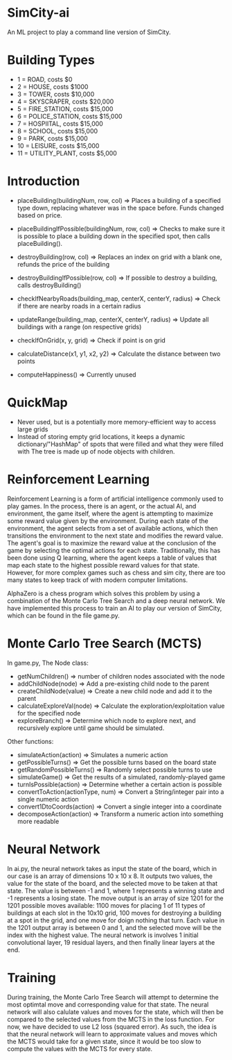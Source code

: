 # SimCity-ai
An ML project to play a command line version of SimCity.

# Building Types
  - 1 = ROAD, costs $0
  - 2 = HOUSE, costs $1000
  - 3 = TOWER, costs $10,000
  - 4 = SKYSCRAPER, costs $20,000
  - 5 = FIRE_STATION, costs $15,000
  - 6 = POLICE_STATION, costs $15,000
  - 7 = HOSPIITAL, costs $15,000
  - 8 = SCHOOL, costs $15,000
  - 9 = PARK, costs $15,000
  - 10 = LEISURE, costs $15,000
  - 11 = UTILITY_PLANT, costs $5,000

# Introduction
  - placeBuilding(buildingNum, row, col) => Places a building of a specified type down, replacing whatever was in the space before. Funds changed based on price.
  - placeBuildingIfPossible(buildingNum, row, col) => Checks to make sure it is possible to place a building down in the specified spot, then calls placeBuilding().
  - destroyBuilding(row, col) => Replaces an index on grid with a blank one, refunds the price of the building
  - destroyBuildingIfPossible(row, col) => If possible to destroy a building, calls destroyBuilding()
  - checkIfNearbyRoads(building_map, centerX, centerY, radius) => Check if there are nearby roads in a certain radius
  - updateRange(building_map, centerX, centerY, radius) => Update all buildings with a range (on respective grids)
  - checkIfOnGrid(x, y, grid) => Check if point is on grid
  - calculateDistance(x1, y1, x2, y2) => Calculate the distance between two points

  - computeHappiness() => Currently unused


# QuickMap
  - Never used, but is a potentially more memory-efficient way to access large grids
  - Instead of storing empty grid locations, it keeps a dynamic dictionary/"HashMap" of spots that were filled and what they were filled with
The tree is made up of node objects with children. 

# Reinforcement Learning
Reinforcement Learning is a form of artificial intelligence commonly used to play games. In the process, there is an agent, or the actual AI, and environment, the game itself, where the agent is attempting to maximize some reward value given by the environment. During each state of the environment, the agent selects from a set of available actions, which then transitions the environment to the next state and modifies the reward value. The agent's goal is to maximize the reward value at the conclusion of the game by selecting the optimal actions for each state. Traditionally, this has been done using Q learning, where the agent keeps a table of values that map each state to the highest possible reward values for that state. However, for more complex games such as chess and sim city, there are too many states to keep track of with modern computer limitations. 

AlphaZero is a chess program which solves this problem by using a combination of the Monte Carlo Tree Search and a deep neural network. We have implemented this process to train an AI to play our version of SimCity, which can be found in the file game.py.

# Monte Carlo Tree Search (MCTS)
In game.py, The Node class:
  - getNumChildren() => number of children nodes associated with the node
  - addChildNode(node) => Add a pre-existing child node to the parent
  - createChildNode(value) => Create a new child node and add it to the parent
  - calculateExploreVal(node) => Calculate the exploration/exploitation value for the specified node
  - exploreBranch() => Determine which node to explore next, and recursively explore until game should be simulated.

Other functions:
  - simulateAction(action) => Simulates a numeric action
  - getPossibleTurns() => Get the possible turns based on the board state
  - getRandomPossibleTurns() => Randomly select possible turns to use
  - simulateGame() => Get the results of a simulated, randomly-played game
  - turnIsPossible(action) => Determine whether a certain action is possible
  - convertToAction(actionType, num) => Convert a String/integer pair into a single numeric action
  - convert1DtoCoords(action) => Convert a single integer into a coordinate
  - decomposeAction(action) => Transform a numeric action into something more readable
  

# Neural Network
In ai.py, the neural network takes as input the state of the board, which in our case is an array of dimensions 10 x 10 x 8. It outputs two values, the value for the state of the board, and the selected move to be taken at that state. The value is between -1 and 1, where 1 represents a winning state and -1 represents a losing state. The move output is an array of size 1201 for the 1201 possible moves available: 1100 moves for placing 1 of 11 types of buildings at each slot in the 10x10 grid, 100 moves for destroying a building at a spot in the grid, and one move for doign nothing that turn. Each value in the 1201 output array is between 0 and 1, and the selected move will be the index with the highest value. The neural network is involves 1 initial convolutional layer, 19 residual layers, and then finally linear layers at the end.

# Training
During training, the Monte Carlo Tree Search will attempt to determine the most optimtal move and corresponding value for that state. The neural network will also calulate values and moves for the state, which will then be compared to the selected values from the MCTS in the loss function. For now, we have decided to use L2 loss (squared error). As such, the idea is that the neural network will learn to approximate values and moves which the MCTS would take for a given state, since it would be too slow to compute the values with the MCTS for every state.
